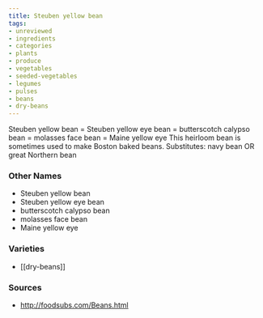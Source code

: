 ```yaml
---
title: Steuben yellow bean
tags:
- unreviewed
- ingredients
- categories
- plants
- produce
- vegetables
- seeded-vegetables
- legumes
- pulses
- beans
- dry-beans
---
```

Steuben yellow bean = Steuben yellow eye bean = butterscotch calypso bean = molasses face bean = Maine yellow eye This heirloom bean is sometimes used to make Boston baked beans. Substitutes: navy bean OR great Northern bean

### Other Names

* Steuben yellow bean
* Steuben yellow eye bean
* butterscotch calypso bean
* molasses face bean
* Maine yellow eye

### Varieties

* [[dry-beans]]

### Sources
* http://foodsubs.com/Beans.html

